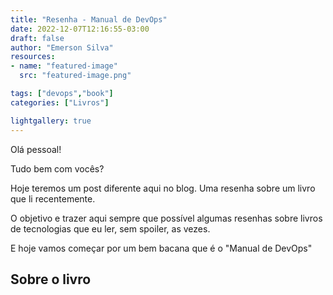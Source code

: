 ```yaml
---
title: "Resenha - Manual de DevOps"
date: 2022-12-07T12:16:55-03:00
draft: false
author: "Emerson Silva"
resources:
- name: "featured-image"
  src: "featured-image.png"

tags: ["devops","book"]
categories: ["Livros"]

lightgallery: true
---
```


Olá pessoal! 

Tudo bem com vocês? 

Hoje teremos um post diferente aqui no blog. Uma resenha sobre um livro que li recentemente. 

O objetivo e trazer aqui sempre que possível algumas resenhas sobre livros de tecnologias que eu ler, sem spoiler, as vezes. 

E hoje vamos começar por um bem bacana que é o "Manual de DevOps"


## Sobre o livro



## 

